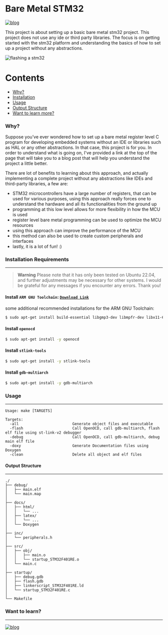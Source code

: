 # Bare Metal STM32

[![blog](https://jbvalle.github.io/images/check_out_my_blog.png)](https://jbvalle.github.io/stm32_bare_metal_startup_linker.html)

This project is about setting up a basic bare metal stm32 project. This project does not use any ide or third party libraries. The focus is on getting started with the stm32 platform and understanding the basics of how to set up a project without any abstractions.

![flashing a stm32](./img/stm32_bare_metal_make.gif)

Contents
========

 * [Why?](#why)
 * [Installation](#installation)
 * [Usage](#usage)
 * [Output Structure](#output-structure)
 * [Want to learn more?](#want-to-learn-more)

### Why?

Suppose you’ve ever wondered how to set up a bare metal register level C program for developing embedded systems without an IDE or libraries such as HAL or any other abstractions. In that case, this project is for you. In order to understand what is going on, I've provided a link at the top of the page that will take you to a blog post that will help you understand the project a little better. 


There are lot of benefits to learning about this approach, and actually implementing a complete project without any abstractions like IDEs and third-party libraries, a few are:
+ STM32 microcontrollers have a large number of registers, that can be used for various purposes, using this approach really forces one to understand the hardware and all its functionalities from the ground up
+ programming at this low level allows for more flexibility in how the MCU is used
+ register level bare metal programming can be used to optimize the MCU resources
+ using this approach can improve the performance of the MCU
+ this method can also be used to create custom peripherals and interfaces
+ lastly, it is a lot of fun! :)



### Installation Requirements
---

> **Warning**
> Please note that it has only been tested on Ubuntu 22.04, and further adjustments may be necessary for other systems. I would be grateful for any messages if you encounter any errors. Thank you!

#### Install `ARM GNU Toolchain`: [`Download Link`](https://developer.arm.com/downloads/-/gnu-rm)

some additional recommended installations for the ARM GNU Toolchain:
```bash
$ sudo apt-get install build-essential libgmp3-dev libmpfr-dev libx11-6 libx11-dev texinfo flex bison libmpc-dev libncurses5 libncurses5-dbg libncurses5-dev libncursesw5 libncursesw5-dbg libncursesw5-dev zlibc 
```

#### Install `openocd`

```bash
$ sudo apt-get install -y openocd
```

#### Install `stlink-tools`

```bash
$ sudo apt-get install -y stlink-tools
```

#### Install `gdb-multiarch`

```bash
$ sudo apt-get install -y gdb-multiarch
```

### Usage
---

```shell
Usage: make [TARGETS]

Targets:
  -all                        Generate object files and executable
  -flash                      Call OpenOCD, call gdb-multiarch, flash elf file using st-link-v2 debugger
  -debug                      Call OpenOCD, call gdb-multiarch, debug main elf file
  -doxy                       Generate Documentation files using Doxygen
  -clean                      Delete all object and elf files
```

#### Output Structure
---

```shell
./
├── debug/
│   ├── main.elf
│   └── main.map
│
├── docs/
│   ├── html/
│   │   └── ...
│   ├── latex/
│   │   └── ...
│   └── Doxygen
│
├── inc/
│   └── peripherals.h
│
├── src/
│   ├── obj/
│   │   ├── main.o
│   │   └── startup_STM32F401RE.o
│   └── main.c
│
├── startup/
│   ├── debug.gdb
│   ├── flash.gdb
│   ├── linkerscript_STM32F401RE.ld
│   └── startup_STM32F401RE.c
│
└── Makefile
```

### Want to learn?
---

[![blog](https://jbvalle.github.io/images/check_out_my_blog.png)](https://jbvalle.github.io/stm32_bare_metal_startup_linker.html)
